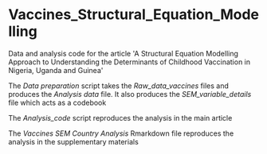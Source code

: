 # Vaccines_Structural_Equation_Modelling
Data and analysis code for the article 'A Structural Equation Modelling Approach to Understanding the Determinants of Childhood Vaccination in Nigeria, Uganda and Guinea'

The *Data preparation* script takes the *Raw_data_vaccines* files and produces the *Analysis data* file. It also produces the *SEM_variable_details* file which acts as a codebook 

The *Analysis_code* script reproduces the analysis in the main article 

The *Vaccines SEM Country Analysis* Rmarkdown file reproduces the analysis in the supplementary materials 